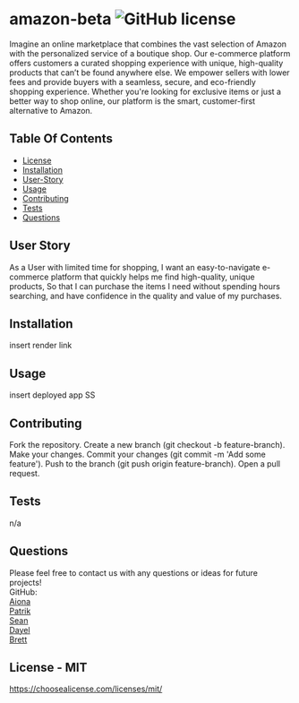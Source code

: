 # amazon-beta ![GitHub license](https://img.shields.io/github/license/Naereen/StrapDown.js.svg)
Imagine an online marketplace that combines the vast selection of Amazon with the personalized service of a boutique shop. Our e-commerce platform offers customers a curated shopping experience with unique, high-quality products that can’t be found anywhere else. We empower sellers with lower fees and provide buyers with a seamless, secure, and eco-friendly shopping experience. Whether you're looking for exclusive items or just a better way to shop online, our platform is the smart, customer-first alternative to Amazon.

## Table Of Contents
* [License](#license)   
* [Installation](#install)
* [User-Story](#user-story)
* [Usage](#use)
* [Contributing](#contributing)
* [Tests](#test)
* [Questions](#questions)

<a name="user-story"></a>
## User Story
As a User with limited time for shopping,
I want an easy-to-navigate e-commerce platform that quickly helps me find high-quality, unique products,
So that I can purchase the items I need without spending hours searching, and have confidence in the quality and value of my purchases.


<a name="install"></a>
## Installation
insert render link

<a name="use"></a>
## Usage
insert deployed app SS

<a name="contributing"></a>
## Contributing
Fork the repository.
Create a new branch (git checkout -b feature-branch).
Make your changes.
Commit your changes (git commit -m 'Add some feature').
Push to the branch (git push origin feature-branch).
Open a pull request.


<a name="test"></a>
## Tests
n/a

<a name="questions"></a>
## Questions
Please feel free to contact us with any questions or ideas for future projects!<br>
GitHub:<br>[Aiona](https://github.com/aionarae) <br>[Patrik](https://github.com/U6028449) <br>[Sean](https://github.com/Sean-K-Madigan) <br>[Dayel](https://github.com/ddprzy37) <br>[Brett](https://github.com/Bcz25)


<a name="license"></a>
## License - MIT
https://choosealicense.com/licenses/mit/
